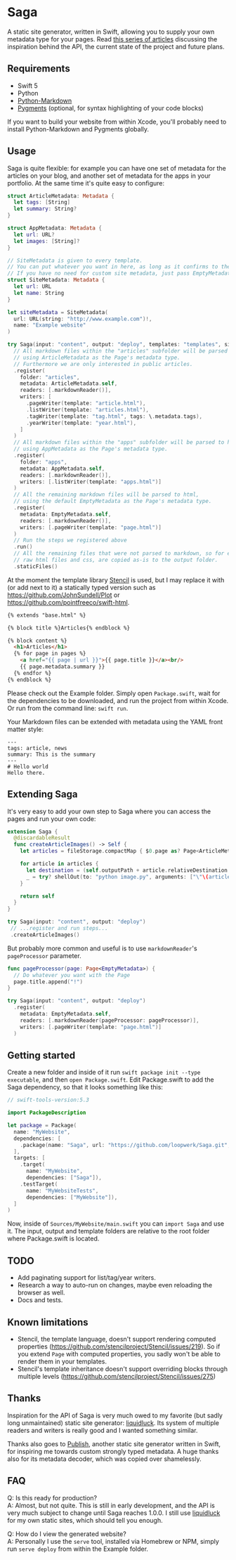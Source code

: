 # Saga

A static site generator, written in Swift, allowing you to supply your own metadata type for your pages. Read [this series of articles](https://www.loopwerk.io/articles/tag/saga/) discussing the inspiration behind the API, the current state of the project and future plans.


## Requirements

- Swift 5
- Python
- [Python-Markdown](https://github.com/Python-Markdown/markdown)
- [Pygments](https://github.com/pygments/pygments) (optional, for syntax highlighting of your code blocks)

If you want to build your website from within Xcode, you'll probably need to install Python-Markdown and Pygments globally.


## Usage

Saga is quite flexible: for example you can have one set of metadata for the articles on your blog, and another set of metadata for the apps in your portfolio. At the same time it's quite easy to configure:

``` swift
struct ArticleMetadata: Metadata {
  let tags: [String]
  let summary: String?
}

struct AppMetadata: Metadata {
  let url: URL?
  let images: [String]?
}

// SiteMetadata is given to every template.
// You can put whatever you want in here, as long as it confirms to the Metadata protocol.
// If you have no need for custom site metadata, just pass EmptyMetadata() to Saga, below.
struct SiteMetadata: Metadata {
  let url: URL
  let name: String
}

let siteMetadata = SiteMetadata(
  url: URL(string: "http://www.example.com")!,
  name: "Example website"
)

try Saga(input: "content", output: "deploy", templates: "templates", siteMetadata: siteMetadata)
  // All markdown files within the "articles" subfolder will be parsed to html,
  // using ArticleMetadata as the Page's metadata type.
  // Furthermore we are only interested in public articles.
  .register(
    folder: "articles",
    metadata: ArticleMetadata.self,
    readers: [.markdownReader()],
    writers: [
      .pageWriter(template: "article.html"),
      .listWriter(template: "articles.html"),
      .tagWriter(template: "tag.html", tags: \.metadata.tags),
      .yearWriter(template: "year.html"),
    ]
  )
  // All markdown files within the "apps" subfolder will be parsed to html,
  // using AppMetadata as the Page's metadata type.
  .register(
    folder: "apps",
    metadata: AppMetadata.self,
    readers: [.markdownReader()],
    writers: [.listWriter(template: "apps.html")]
  )
  // All the remaining markdown files will be parsed to html,
  // using the default EmptyMetadata as the Page's metadata type.
  .register(
    metadata: EmptyMetadata.self,
    readers: [.markdownReader()],
    writers: [.pageWriter(template: "page.html")]
  )
  // Run the steps we registered above
  .run()
  // All the remaining files that were not parsed to markdown, so for example images,
  // raw html files and css, are copied as-is to the output folder.
  .staticFiles()
```

At the moment the template library [Stencil](https://github.com/stencilproject/Stencil) is used, but I may replace it with (or add next to it) a statically typed version such as https://github.com/JohnSundell/Plot or https://github.com/pointfreeco/swift-html.

``` html
{% extends "base.html" %}

{% block title %}Articles{% endblock %}

{% block content %}
  <h1>Articles</h1>
  {% for page in pages %}
    <a href="{{ page | url }}">{{ page.title }}</a><br/>
    {{ page.metadata.summary }}
  {% endfor %}
{% endblock %}
```

Please check out the Example folder. Simply open `Package.swift`, wait for the dependencies to be downloaded, and run the project from within Xcode. Or run from the command line: `swift run`.

Your Markdown files can be extended with metadata using the YAML front matter style:

```
---
tags: article, news
summary: This is the summary
---
# Hello world
Hello there.
```

## Extending Saga

It's very easy to add your own step to Saga where you can access the pages and run your own code:

``` swift
extension Saga {
  @discardableResult
  func createArticleImages() -> Self {
    let articles = fileStorage.compactMap { $0.page as? Page<ArticleMetadata> }

    for article in articles {
      let destination = (self.outputPath + article.relativeDestination.parent()).string + ".png"
      _ = try? shellOut(to: "python image.py", arguments: ["\"\(article.title)\"", destination], at: (self.rootPath + "ImageGenerator").string)
    }

    return self
  }
}

try Saga(input: "content", output: "deploy")
 // ...register and run steps...
 .createArticleImages()
```

But probably more common and useful is to use `markdownReader`'s `pageProcessor` parameter.

``` swift
func pageProcessor(page: Page<EmptyMetadata>) {
  // Do whatever you want with the Page
  page.title.append("!")
}

try Saga(input: "content", output: "deploy")
  .register(
    metadata: EmptyMetadata.self,
    readers: [.markdownReader(pageProcessor: pageProcessor)],
    writers: [.pageWriter(template: "page.html")]
  )
```

## Getting started

Create a new folder and inside of it run `swift package init --type executable`, and then `open Package.swift`. Edit Package.swift to add the Saga dependency, so that it looks something like this:

``` swift
// swift-tools-version:5.3

import PackageDescription

let package = Package(
  name: "MyWebsite",
  dependencies: [
    .package(name: "Saga", url: "https://github.com/loopwerk/Saga.git", from: "0.7.0"),
  ],
  targets: [
    .target(
      name: "MyWebsite",
      dependencies: ["Saga"]),
    .testTarget(
      name: "MyWebsiteTests",
      dependencies: ["MyWebsite"]),
  ]
)
```

Now, inside of `Sources/MyWebsite/main.swift` you can `import Saga` and use it. The input, output and template folders are relative to the root folder where Package.swift is located.


## TODO

- Add paginating support for list/tag/year writers.
- Research a way to auto-run on changes, maybe even reloading the browser as well.
- Docs and tests.


## Known limitations

- Stencil, the template language, doesn't support rendering computed properties (https://github.com/stencilproject/Stencil/issues/219). So if you extend `Page` with computed properties, you sadly won't be able to render them in your templates.
- Stencil's template inheritance doesn't support overriding blocks through multiple levels (https://github.com/stencilproject/Stencil/issues/275)


## Thanks

Inspiration for the API of Saga is very much owed to my favorite (but sadly long unmaintained) static site generator: [liquidluck](https://github.com/avelino/liquidluck). Its system of multiple readers and writers is really good and I wanted something similar.

Thanks also goes to [Publish](https://github.com/JohnSundell/Publish), another static site generator written in Swift, for inspiring me towards custom strongly typed metadata. A huge thanks also for its metadata decoder, which was copied over shamelessly.


## FAQ

Q: Is this ready for production?  
A: Almost, but not quite. This is still in early development, and the API is very much subject to change until Saga reaches 1.0.0. I still use [liquidluck](https://github.com/avelino/liquidluck) for my own static sites, which should tell you enough.

Q: How do I view the generated website?  
A: Personally I use the `serve` tool, installed via Homebrew or NPM, simply run `serve deploy` from within the Example folder.
